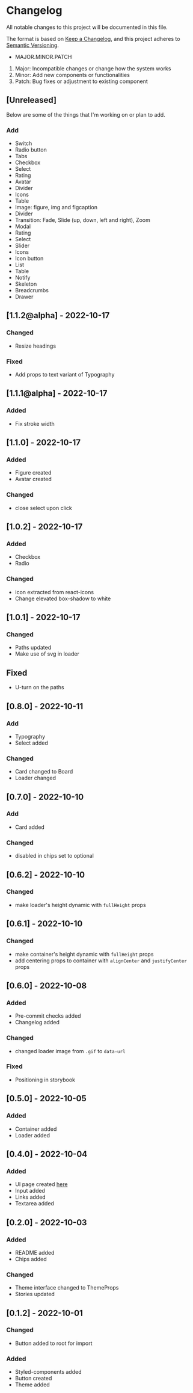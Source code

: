 # Changelog

All notable changes to this project will be documented in this file.

The format is based on [Keep a Changelog](https://keepachangelog.com/en/1.0.0/),
and this project adheres to [Semantic Versioning](https://semver.org/spec/v2.0.0.html).

- MAJOR.MINOR.PATCH

1. Major: Incompatible changes or change how the system works
2. Minor: Add new components or functionalities
3. Patch: Bug fixes or adjustment to existing component

## [Unreleased]

Below are some of the things that I'm working on or plan to add.

### Add

- Switch
- Radio button
- Tabs
- Checkbox
- Select
- Rating
- Avatar
- Divider
- Icons
- Table
- Image: figure, img and figcaption
- Divider
- Transition: Fade, Slide (up, down, left and right), Zoom
- Modal
- Rating
- Select
- Slider
- Icons
- Icon button
- List
- Table
- Notify
- Skeleton
- Breadcrumbs
- Drawer

## [1.1.2@alpha] - 2022-10-17

### Changed

- Resize headings

### Fixed

- Add props to text variant of Typography

## [1.1.1@alpha] - 2022-10-17

### Added

- Fix stroke width

## [1.1.0] - 2022-10-17

### Added

- Figure created
- Avatar created

### Changed

- close select upon click

## [1.0.2] - 2022-10-17

### Added

- Checkbox
- Radio

### Changed

- icon extracted from react-icons
- Change elevated box-shadow to white

## [1.0.1] - 2022-10-17

### Changed

- Paths updated
- Make use of svg in loader

## Fixed

- U-turn on the paths

## [0.8.0] - 2022-10-11

### Add

- Typography
- Select added

### Changed

- Card changed to Board
- Loader changed

## [0.7.0] - 2022-10-10

### Add

- Card added

### Changed

- disabled in chips set to optional

## [0.6.2] - 2022-10-10

### Changed

- make loader's height dynamic with `fullHeight` props

## [0.6.1] - 2022-10-10

### Changed

- make container's height dynamic with `fullHeight` props
- add centering props to container with `alignCenter` and `justifyCenter` props

## [0.6.0] - 2022-10-08

### Added

- Pre-commit checks added
- Changelog added

### Changed

- changed loader image from `.gif` to `data-url`

### Fixed

- Positioning in storybook

## [0.5.0] - 2022-10-05

### Added

- Container added
- Loader added

## [0.4.0] - 2022-10-04

### Added

- UI page created [here](https://bookmarker-one.vercel.app/)
- Input added
- Links added
- Textarea added

## [0.2.0] - 2022-10-03

### Added

- README added
- Chips added

### Changed

- Theme interface changed to ThemeProps
- Stories updated

## [0.1.2] - 2022-10-01

### Changed

- Button added to root for import

### Added

- Styled-components added
- Button created
- Theme added

